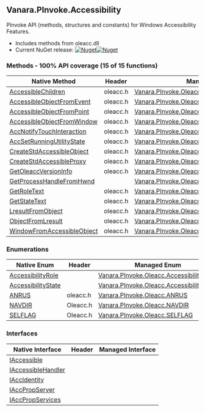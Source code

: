 ## Vanara.PInvoke.Accessibility  
PInvoke API (methods, structures and constants) for Windows Accessibility Features.

- Includes methods from oleacc.dll  
- Current NuGet release: [![Nuget](https://img.shields.io/nuget/v/Vanara.PInvoke.Accessibility?logo=nuget&style=flat-square)![Nuget](https://img.shields.io/nuget/dt/Vanara.PInvoke.Accessibility?label=%20&style=flat-square)](https://www.nuget.org/packages/Vanara.PInvoke.Accessibility)  
### Methods - 100% API coverage (15 of 15 functions)  
Native Method | Header | Managed Method  
--- | --- | ---  
[AccessibleChildren](https://www.google.com/search?num=5&q=AccessibleChildren+site%3Alearn.microsoft.com) | oleacc.h | [Vanara.PInvoke.Oleacc.AccessibleChildren](https://github.com/dahall/Vanara/search?l=C%23&q=AccessibleChildren)  
[AccessibleObjectFromEvent](https://www.google.com/search?num=5&q=AccessibleObjectFromEvent+site%3Alearn.microsoft.com) | oleacc.h | [Vanara.PInvoke.Oleacc.AccessibleObjectFromEvent](https://github.com/dahall/Vanara/search?l=C%23&q=AccessibleObjectFromEvent)  
[AccessibleObjectFromPoint](https://www.google.com/search?num=5&q=AccessibleObjectFromPoint+site%3Alearn.microsoft.com) | oleacc.h | [Vanara.PInvoke.Oleacc.AccessibleObjectFromPoint](https://github.com/dahall/Vanara/search?l=C%23&q=AccessibleObjectFromPoint)  
[AccessibleObjectFromWindow](https://www.google.com/search?num=5&q=AccessibleObjectFromWindow+site%3Alearn.microsoft.com) | oleacc.h | [Vanara.PInvoke.Oleacc.AccessibleObjectFromWindow](https://github.com/dahall/Vanara/search?l=C%23&q=AccessibleObjectFromWindow)  
[AccNotifyTouchInteraction](https://www.google.com/search?num=5&q=AccNotifyTouchInteraction+site%3Alearn.microsoft.com) | oleacc.h | [Vanara.PInvoke.Oleacc.AccNotifyTouchInteraction](https://github.com/dahall/Vanara/search?l=C%23&q=AccNotifyTouchInteraction)  
[AccSetRunningUtilityState](https://www.google.com/search?num=5&q=AccSetRunningUtilityState+site%3Alearn.microsoft.com) | oleacc.h | [Vanara.PInvoke.Oleacc.AccSetRunningUtilityState](https://github.com/dahall/Vanara/search?l=C%23&q=AccSetRunningUtilityState)  
[CreateStdAccessibleObject](https://www.google.com/search?num=5&q=CreateStdAccessibleObject+site%3Alearn.microsoft.com) | oleacc.h | [Vanara.PInvoke.Oleacc.CreateStdAccessibleObject](https://github.com/dahall/Vanara/search?l=C%23&q=CreateStdAccessibleObject)  
[CreateStdAccessibleProxy](https://www.google.com/search?num=5&q=CreateStdAccessibleProxyA+site%3Alearn.microsoft.com) | oleacc.h | [Vanara.PInvoke.Oleacc.CreateStdAccessibleProxy](https://github.com/dahall/Vanara/search?l=C%23&q=CreateStdAccessibleProxy)  
[GetOleaccVersionInfo](https://www.google.com/search?num=5&q=GetOleaccVersionInfo+site%3Alearn.microsoft.com) | oleacc.h | [Vanara.PInvoke.Oleacc.GetOleaccVersionInfo](https://github.com/dahall/Vanara/search?l=C%23&q=GetOleaccVersionInfo)  
[GetProcessHandleFromHwnd](https://www.google.com/search?num=5&q=GetProcessHandleFromHwnd+site%3Alearn.microsoft.com) |  | [Vanara.PInvoke.Oleacc.GetProcessHandleFromHwnd](https://github.com/dahall/Vanara/search?l=C%23&q=GetProcessHandleFromHwnd)  
[GetRoleText](https://www.google.com/search?num=5&q=GetRoleTextA+site%3Alearn.microsoft.com) | oleacc.h | [Vanara.PInvoke.Oleacc.GetRoleText](https://github.com/dahall/Vanara/search?l=C%23&q=GetRoleText)  
[GetStateText](https://www.google.com/search?num=5&q=GetStateTextA+site%3Alearn.microsoft.com) | oleacc.h | [Vanara.PInvoke.Oleacc.GetStateText](https://github.com/dahall/Vanara/search?l=C%23&q=GetStateText)  
[LresultFromObject](https://www.google.com/search?num=5&q=LresultFromObject+site%3Alearn.microsoft.com) | oleacc.h | [Vanara.PInvoke.Oleacc.LresultFromObject](https://github.com/dahall/Vanara/search?l=C%23&q=LresultFromObject)  
[ObjectFromLresult](https://www.google.com/search?num=5&q=ObjectFromLresult+site%3Alearn.microsoft.com) | oleacc.h | [Vanara.PInvoke.Oleacc.ObjectFromLresult](https://github.com/dahall/Vanara/search?l=C%23&q=ObjectFromLresult)  
[WindowFromAccessibleObject](https://www.google.com/search?num=5&q=WindowFromAccessibleObject+site%3Alearn.microsoft.com) | oleacc.h | [Vanara.PInvoke.Oleacc.WindowFromAccessibleObject](https://github.com/dahall/Vanara/search?l=C%23&q=WindowFromAccessibleObject)  
### Enumerations  
Native Enum | Header | Managed Enum  
--- | --- | ---  
[AccessibilityRole](https://www.google.com/search?num=5&q=AccessibilityRole+site%3Alearn.microsoft.com) |  | [Vanara.PInvoke.Oleacc.AccessibilityRole](https://github.com/dahall/Vanara/search?l=C%23&q=AccessibilityRole)  
[AccessibilityState](https://www.google.com/search?num=5&q=AccessibilityState+site%3Alearn.microsoft.com) |  | [Vanara.PInvoke.Oleacc.AccessibilityState](https://github.com/dahall/Vanara/search?l=C%23&q=AccessibilityState)  
[ANRUS](https://www.google.com/search?num=5&q=ANRUS+site%3Alearn.microsoft.com) | oleacc.h | [Vanara.PInvoke.Oleacc.ANRUS](https://github.com/dahall/Vanara/search?l=C%23&q=ANRUS)  
[NAVDIR](https://www.google.com/search?num=5&q=NAVDIR+site%3Alearn.microsoft.com) | Oleacc.h | [Vanara.PInvoke.Oleacc.NAVDIR](https://github.com/dahall/Vanara/search?l=C%23&q=NAVDIR)  
[SELFLAG](https://www.google.com/search?num=5&q=SELFLAG+site%3Alearn.microsoft.com) | Oleacc.h | [Vanara.PInvoke.Oleacc.SELFLAG](https://github.com/dahall/Vanara/search?l=C%23&q=SELFLAG)  
### Interfaces  
Native Interface | Header | Managed Interface  
--- | --- | ---  
[IAccessible](https://www.google.com/search?num=5&q=IAccessible+site%3Alearn.microsoft.com) |  |   
[IAccessibleHandler](https://www.google.com/search?num=5&q=IAccessibleHandler+site%3Alearn.microsoft.com) |  |   
[IAccIdentity](https://www.google.com/search?num=5&q=IAccIdentity+site%3Alearn.microsoft.com) |  |   
[IAccPropServer](https://www.google.com/search?num=5&q=IAccPropServer+site%3Alearn.microsoft.com) |  |   
[IAccPropServices](https://www.google.com/search?num=5&q=IAccPropServices+site%3Alearn.microsoft.com) |  |   
